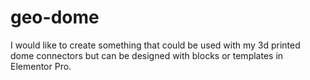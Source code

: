 # geo-dome
I would like to create something that could be used with my 3d printed dome connectors but can be designed with blocks or templates in Elementor Pro.
